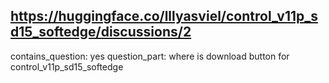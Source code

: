 ## https://huggingface.co/lllyasviel/control_v11p_sd15_softedge/discussions/2

contains_question: yes
question_part: where is download button for control_v11p_sd15_softedge